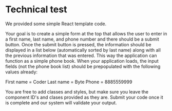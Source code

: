 # Technical test

 We provided some simple React template code.

 Your goal is to create a simple form at the top that allows the user to enter in a first name, last name, and phone number and there should be a submit button. Once the submit button is pressed, the information should be displayed in a list below (automatically sorted by last name) along with all the previous information that was entered. This way the application can function as a simple phone book. When your application loads, the input fields (not the phone book list) should be prepopulated with the following values already:

First name = Coder
Last name = Byte
Phone = 8885559999

You are free to add classes and styles, but make sure you leave the component ID's and clases provided as they are. Submit your code once it is complete and our system will validate your output.